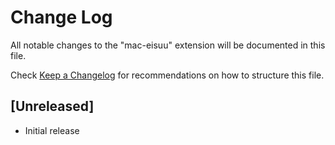 # Change Log

All notable changes to the "mac-eisuu" extension will be documented in this file.

Check [Keep a Changelog](http://keepachangelog.com/) for recommendations on how to structure this file.

## [Unreleased]

- Initial release